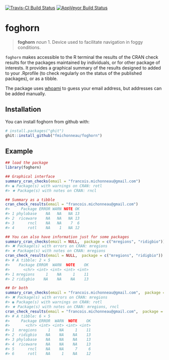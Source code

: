 
<!-- README.md is generated from README.Rmd. Please edit that file -->
[![Travis-CI Build Status](https://travis-ci.org/fmichonneau/foghorn.svg?branch=master)](https://travis-ci.org/fmichonneau/foghorn) [![AppVeyor Build Status](https://ci.appveyor.com/api/projects/status/github/fmichonneau/horn?branch=master&svg=true)](https://ci.appveyor.com/project/fmichonneau/horn)

foghorn
=======

> **foghorn** *noun* 1. Device used to facilitate navigation in foggy conditions.

`foghorn` makes accessible to the R terminal the results of the CRAN check results for the packages maintained by individuals, or for other package of interests. It provides a graphical summary of the results designed to added to your .Rprofile (to check regularly on the status of the published packages), or as a tibble.

The package uses [whoami](https://cran.r-project.org/package=whoami) to guess your email address, but addresses can be added manually.

Installation
------------

You can install foghorn from github with:

``` r
# install.packages("ghit")
ghit::install_github("fmichonneau/foghorn")
```

Example
-------

``` r
## load the package
library(foghorn)

## Graphical interface
summary_cran_checks(email = "francois.michonneau@gmail.com")
#> ◉ Package(s) with warnings on CRAN: rotl
#> ★ Package(s) with notes on CRAN: rncl

## Summary as a tibble
cran_check_results(email = "francois.michonneau@gmail.com")
#>     Package ERROR WARN NOTE OK
#> 1 phylobase    NA   NA   NA 13
#> 2  riceware    NA   NA   NA 13
#> 3      rncl    NA   NA    7  6
#> 4      rotl    NA    1   NA 12

## You can also have information just for some packages
summary_cran_checks(email = NULL,  package = c("mregions", "ridigbio"))
#> ✖ Package(s) with errors on CRAN: mregions
#> ★ Package(s) with notes on CRAN: mregions
cran_check_results(email = NULL,  package = c("mregions", "ridigbio"))
#> # A tibble: 2 × 5
#>    Package ERROR  WARN  NOTE    OK
#>      <chr> <int> <int> <int> <int>
#> 1 mregions     1    NA     1    11
#> 2 ridigbio    NA    NA    NA    13

## Or both
summary_cran_checks(email = "francois.michonneau@gmail.com",  package = c("mregions", "ridigbio"))
#> ✖ Package(s) with errors on CRAN: mregions
#> ◉ Package(s) with warnings on CRAN: rotl
#> ★ Package(s) with notes on CRAN: mregions, rncl
cran_check_results(email = "francois.michonneau@gmail.com",  package = c("mregions", "ridigbio"))
#> # A tibble: 6 × 5
#>     Package ERROR  WARN  NOTE    OK
#>       <chr> <int> <int> <int> <int>
#> 1  mregions     1    NA     1    11
#> 2  ridigbio    NA    NA    NA    13
#> 3 phylobase    NA    NA    NA    13
#> 4  riceware    NA    NA    NA    13
#> 5      rncl    NA    NA     7     6
#> 6      rotl    NA     1    NA    12
```
